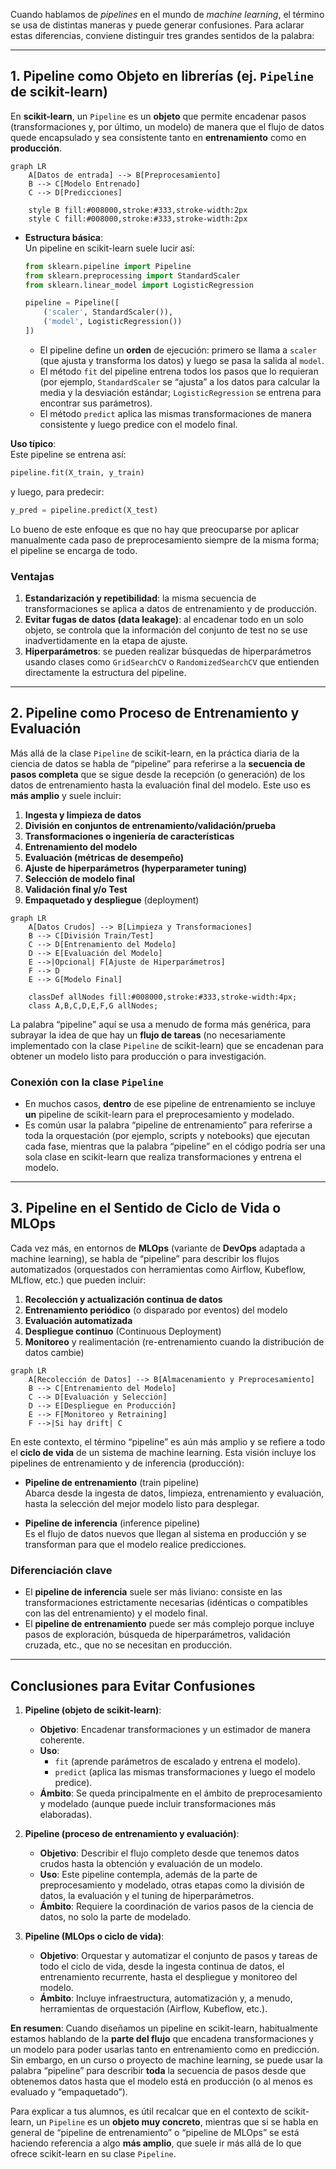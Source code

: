 
Cuando hablamos de _pipelines_ en el mundo de _machine learning_, el término se usa de distintas maneras y puede generar confusiones. Para aclarar estas diferencias, conviene distinguir tres grandes sentidos de la palabra:

---

## 1. Pipeline como **Objeto** en librerías (ej. `Pipeline` de scikit-learn)

En **scikit-learn**, un `Pipeline` es un **objeto** que permite encadenar pasos (transformaciones y, por último, un modelo) de manera que el flujo de datos quede encapsulado y sea consistente tanto en **entrenamiento** como en **producción**.


``` mermaid
graph LR
    A[Datos de entrada] --> B[Preprocesamiento]
    B --> C[Modelo Entrenado]
    C --> D[Predicciones]
        
    style B fill:#008000,stroke:#333,stroke-width:2px
    style C fill:#008000,stroke:#333,stroke-width:2px
```

- **Estructura básica**:  
  Un pipeline en scikit-learn suele lucir así:
  ```python
  from sklearn.pipeline import Pipeline
  from sklearn.preprocessing import StandardScaler
  from sklearn.linear_model import LogisticRegression

  pipeline = Pipeline([
      ('scaler', StandardScaler()),
      ('model', LogisticRegression())
  ])
  ```
  
  - El pipeline define un **orden** de ejecución: primero se llama a `scaler` (que ajusta y transforma los datos) y luego se pasa la salida al `model`.
  - El método `fit` del pipeline entrena todos los pasos que lo requieran (por ejemplo, `StandardScaler` se “ajusta” a los datos para calcular la media y la desviación estándar; `LogisticRegression` se entrena para encontrar sus parámetros).
  - El método `predict` aplica las mismas transformaciones de manera consistente y luego predice con el modelo final.


**Uso típico**:  
Este pipeline se entrena así:
```python
pipeline.fit(X_train, y_train)
```
y luego, para predecir:
```python
y_pred = pipeline.predict(X_test)
```
Lo bueno de este enfoque es que no hay que preocuparse por aplicar manualmente cada paso de preprocesamiento siempre de la misma forma; el pipeline se encarga de todo.

### Ventajas
1. **Estandarización y repetibilidad**: la misma secuencia de transformaciones se aplica a datos de entrenamiento y de producción.
2. **Evitar fugas de datos (data leakage)**: al encadenar todo en un solo objeto, se controla que la información del conjunto de test no se use inadvertidamente en la etapa de ajuste.
3. **Hiperparámetros**: se pueden realizar búsquedas de hiperparámetros usando clases como `GridSearchCV` o `RandomizedSearchCV` que entienden directamente la estructura del pipeline.

---

## 2. Pipeline como **Proceso** de Entrenamiento y Evaluación

Más allá de la clase `Pipeline` de scikit-learn, en la práctica diaria de la ciencia de datos se habla de “pipeline” para referirse a la **secuencia de pasos completa** que se sigue desde la recepción (o generación) de los datos de entrenamiento hasta la evaluación final del modelo. Este uso es **más amplio** y suele incluir:

1. **Ingesta y limpieza de datos**  
2. **División en conjuntos de entrenamiento/validación/prueba**  
3. **Transformaciones o ingeniería de características**  
4. **Entrenamiento del modelo**  
5. **Evaluación (métricas de desempeño)**  
6. **Ajuste de hiperparámetros (hyperparameter tuning)**  
7. **Selección de modelo final**  
8. **Validación final y/o Test**  
9. **Empaquetado y despliegue** (deployment)


``` mermaid
graph LR
    A[Datos Crudos] --> B[Limpieza y Transformaciones]
    B --> C[División Train/Test]
    C --> D[Entrenamiento del Modelo]
    D --> E[Evaluación del Modelo]
    E -->|Opcional| F[Ajuste de Hiperparámetros]
    F --> D
    E --> G[Modelo Final]

    classDef allNodes fill:#008000,stroke:#333,stroke-width:4px;
    class A,B,C,D,E,F,G allNodes;

```



La palabra “pipeline” aquí se usa a menudo de forma más genérica, para subrayar la idea de que hay un **flujo de tareas** (no necesariamente implementado con la clase `Pipeline` de scikit-learn) que se encadenan para obtener un modelo listo para producción o para investigación.

### Conexión con la clase `Pipeline`
- En muchos casos, **dentro** de ese pipeline de entrenamiento se incluye **un** pipeline de scikit-learn para el preprocesamiento y modelado.
- Es común usar la palabra “pipeline de entrenamiento” para referirse a toda la orquestación (por ejemplo, scripts y notebooks) que ejecutan cada fase, mientras que la palabra “pipeline” en el código podría ser una sola clase en scikit-learn que realiza transformaciones y entrena el modelo.

---

## 3. Pipeline en el Sentido de **Ciclo de Vida o MLOps**

Cada vez más, en entornos de **MLOps** (variante de **DevOps** adaptada a machine learning), se habla de “pipeline” para describir los flujos automatizados (orquestados con herramientas como Airflow, Kubeflow, MLflow, etc.) que pueden incluir:

1. **Recolección y actualización continua de datos**  
2. **Entrenamiento periódico** (o disparado por eventos) del modelo  
3. **Evaluación automatizada**  
4. **Despliegue continuo** (Continuous Deployment)  
5. **Monitoreo** y realimentación (re-entrenamiento cuando la distribución de datos cambie)

``` mermaid
graph LR
    A[Recolección de Datos] --> B[Almacenamiento y Preprocesamiento]
    B --> C[Entrenamiento del Modelo]
    C --> D[Evaluación y Selección]
    D --> E[Despliegue en Producción]
    E --> F[Monitoreo y Retraining]
    F -->|Si hay drift| C
```


En este contexto, el término “pipeline” es aún más amplio y se refiere a todo el **ciclo de vida** de un sistema de machine learning. Esta visión incluye los pipelines de entrenamiento y de inferencia (producción):

- **Pipeline de entrenamiento** (train pipeline)  
  Abarca desde la ingesta de datos, limpieza, entrenamiento y evaluación, hasta la selección del mejor modelo listo para desplegar.
  
- **Pipeline de inferencia** (inference pipeline)  
  Es el flujo de datos nuevos que llegan al sistema en producción y se transforman para que el modelo realice predicciones.

### Diferenciación clave
- El **pipeline de inferencia** suele ser más liviano: consiste en las transformaciones estrictamente necesarias (idénticas o compatibles con las del entrenamiento) y el modelo final.
- El **pipeline de entrenamiento** puede ser más complejo porque incluye pasos de exploración, búsqueda de hiperparámetros, validación cruzada, etc., que no se necesitan en producción.

---

## Conclusiones para Evitar Confusiones

1. **Pipeline (objeto de scikit-learn)**:  
   - **Objetivo**: Encadenar transformaciones y un estimador de manera coherente.  
   - **Uso**:  
     - `fit` (aprende parámetros de escalado y entrena el modelo).  
     - `predict` (aplica las mismas transformaciones y luego el modelo predice).  
   - **Ámbito**: Se queda principalmente en el ámbito de preprocesamiento y modelado (aunque puede incluir transformaciones más elaboradas).

2. **Pipeline (proceso de entrenamiento y evaluación)**:  
   - **Objetivo**: Describir el flujo completo desde que tenemos datos crudos hasta la obtención y evaluación de un modelo.  
   - **Uso**: Este pipeline contempla, además de la parte de preprocesamiento y modelado, otras etapas como la división de datos, la evaluación y el tuning de hiperparámetros.  
   - **Ámbito**: Requiere la coordinación de varios pasos de la ciencia de datos, no solo la parte de modelado.

3. **Pipeline (MLOps o ciclo de vida)**:  
   - **Objetivo**: Orquestar y automatizar el conjunto de pasos y tareas de todo el ciclo de vida, desde la ingesta continua de datos, el entrenamiento recurrente, hasta el despliegue y monitoreo del modelo.  
   - **Ámbito**: Incluye infraestructura, automatización y, a menudo, herramientas de orquestación (Airflow, Kubeflow, etc.).  

**En resumen**: Cuando diseñamos un pipeline en scikit-learn, habitualmente estamos hablando de la **parte del flujo** que encadena transformaciones y un modelo para poder usarlas tanto en entrenamiento como en predicción. Sin embargo, en un curso o proyecto de machine learning, se puede usar la palabra “pipeline” para describir **toda** la secuencia de pasos desde que obtenemos datos hasta que el modelo está en producción (o al menos es evaluado y “empaquetado”). 

Para explicar a tus alumnos, es útil recalcar que en el contexto de scikit-learn, un `Pipeline` es un **objeto muy concreto**, mientras que si se habla en general de “pipeline de entrenamiento” o “pipeline de MLOps” se está haciendo referencia a algo **más amplio**, que suele ir más allá de lo que ofrece scikit-learn en su clase `Pipeline`.



